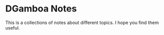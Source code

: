 # DGamboa Notes

This is a collections of notes about different topics. I hope you find them useful.

